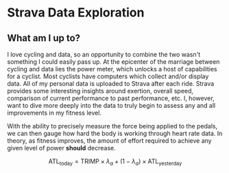 # Strava Data Exploration

## What am I up to?

I love cycling and data, so an opportunity to combine the two wasn't something I could easily pass up.
At the epicenter of the marriage between cycling and data lies the power meter, which unlocks a host of capabilities
for a cyclist.
Most cyclists have computers which collect and/or display data.
All of my personal data is uploaded
to Strava after each ride.
Strava provides some interesting insights around exertion, overall speed, comparison of current performance to past
performance, etc.  I, however, want to dive more deeply into the data to truly begin to assess any and all improvements
in my fitness level.

With the ability to precisely measure the force being applied to the pedals, we can then gauge
how hard the body is working through heart rate data.
In theory, as fitness improves, the amount of effort required to achieve any given level of power **should** decrease.

$$
\text{ATL}_{\text{today}} = \text{TRIMP} \times \lambda_a + (1 - \lambda_a) \times \text{ATL}_{\text{yesterday}}
$$


